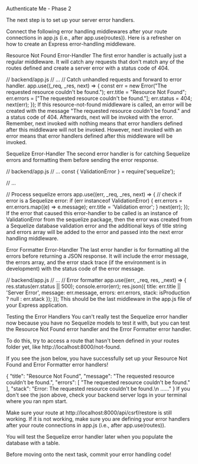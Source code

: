 Authenticate Me - Phase 2

The next step is to set up your server error handlers.

Connect the following error handling middlewares after your route connections in app.js (i.e., after app.use(routes)). Here is a refresher on how to create an Express error-handling middleware.

Resource Not Found Error-Handler
The first error handler is actually just a regular middleware. It will catch any requests that don't match any of the routes defined and create a server error with a status code of 404.

// backend/app.js
// ...
// Catch unhandled requests and forward to error handler.
app.use((_req, _res, next) => {
  const err = new Error("The requested resource couldn't be found.");
  err.title = "Resource Not Found";
  err.errors = ["The requested resource couldn't be found."];
  err.status = 404;
  next(err);
});
If this resource-not-found middleware is called, an error will be created with the message "The requested resource couldn't be found." and a status code of 404. Afterwards, next will be invoked with the error. Remember, next invoked with nothing means that error handlers defined after this middleware will not be invoked. However, next invoked with an error means that error handlers defined after this middleware will be invoked.

Sequelize Error-Handler
The second error handler is for catching Sequelize errors and formatting them before sending the error response.

// backend/app.js
// ...
const { ValidationError } = require('sequelize');

// ...

// Process sequelize errors
app.use((err, _req, _res, next) => {
  // check if error is a Sequelize error:
  if (err instanceof ValidationError) {
    err.errors = err.errors.map((e) => e.message);
    err.title = 'Validation error';
  }
  next(err);
});
If the error that caused this error-handler to be called is an instance of ValidationError from the sequelize package, then the error was created from a Sequelize database validation error and the additional keys of title string and errors array will be added to the error and passed into the next error handling middleware.

Error Formatter Error-Handler
The last error handler is for formatting all the errors before returning a JSON response. It will include the error message, the errors array, and the error stack trace (if the environment is in development) with the status code of the error message.

// backend/app.js
// ...
// Error formatter
app.use((err, _req, res, _next) => {
  res.status(err.status || 500);
  console.error(err);
  res.json({
    title: err.title || 'Server Error',
    message: err.message,
    errors: err.errors,
    stack: isProduction ? null : err.stack
  });
});
This should be the last middleware in the app.js file of your Express application.

Testing the Error Handlers
You can't really test the Sequelize error handler now because you have no Sequelize models to test it with, but you can test the Resource Not Found error handler and the Error Formatter error handler.

To do this, try to access a route that hasn't been defined in your routes folder yet, like http://localhost:8000/not-found.

If you see the json below, you have successfully set up your Resource Not Found and Error Formatter error handlers!

{
  "title": "Resource Not Found",
  "message": "The requested resource couldn't be found.",
  "errors": [
    "The requested resource couldn't be found."
  ],
  "stack": "Error: The requested resource couldn't be found.\n ...<stack trace>..."
}
If you don't see the json above, check your backend server logs in your terminal where you ran npm start.

Make sure your route at http://localhost:8000/api/csrf/restore is still working. If it is not working, make sure you are defining your error handlers after your route connections in app.js (i.e., after app.use(routes)).

You will test the Sequelize error handler later when you populate the database with a table.

Before moving onto the next task, commit your error handling code!
